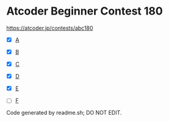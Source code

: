 # Atcoder Beginner Contest 180

https://atcoder.jp/contests/abc180

- [x] [A](https://atcoder.jp/contests/abc180/tasks/abc180_a)
- [x] [B](https://atcoder.jp/contests/abc180/tasks/abc180_b)
- [x] [C](https://atcoder.jp/contests/abc180/tasks/abc180_c)
- [x] [D](https://atcoder.jp/contests/abc180/tasks/abc180_d)
- [x] [E](https://atcoder.jp/contests/abc180/tasks/abc180_e)
- [ ] [F](https://atcoder.jp/contests/abc180/tasks/abc180_f)


Code generated by readme.sh; DO NOT EDIT.
